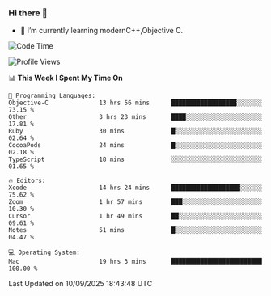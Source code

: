 ### Hi there 👋
- 🌱 I’m currently learning modernC++,Objective C.
<!--
**Asukaki7/Asukaki7** is a ✨ _special_ ✨ repository because its `README.md` (this file) appears on your GitHub profile.

Here are some ideas to get you started:

- 🔭 I’m currently working on ...
- 🌱 I’m currently learning ...
- 👯 I’m looking to collaborate on ...
- 🤔 I’m looking for help with ...
- 💬 Ask me about ...
- 📫 How to reach me: ...
- 😄 Pronouns: ...
- ⚡ Fun fact: ...
-->
<!--START_SECTION:waka-->
![Code Time](http://img.shields.io/badge/Code%20Time-740%20hrs%2023%20mins-blue)

![Profile Views](http://img.shields.io/badge/Profile%20Views-0-blue)

📊 **This Week I Spent My Time On** 

```text
💬 Programming Languages: 
Objective-C              13 hrs 56 mins      ██████████████████░░░░░░░   73.15 % 
Other                    3 hrs 23 mins       ████░░░░░░░░░░░░░░░░░░░░░   17.81 % 
Ruby                     30 mins             █░░░░░░░░░░░░░░░░░░░░░░░░   02.64 % 
CocoaPods                24 mins             █░░░░░░░░░░░░░░░░░░░░░░░░   02.18 % 
TypeScript               18 mins             ░░░░░░░░░░░░░░░░░░░░░░░░░   01.65 % 

🔥 Editors: 
Xcode                    14 hrs 24 mins      ███████████████████░░░░░░   75.62 % 
Zoom                     1 hr 57 mins        ███░░░░░░░░░░░░░░░░░░░░░░   10.30 % 
Cursor                   1 hr 49 mins        ██░░░░░░░░░░░░░░░░░░░░░░░   09.61 % 
Notes                    51 mins             █░░░░░░░░░░░░░░░░░░░░░░░░   04.47 % 

💻 Operating System: 
Mac                      19 hrs 3 mins       █████████████████████████   100.00 % 
```


 Last Updated on 10/09/2025 18:43:48 UTC
<!--END_SECTION:waka-->
